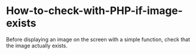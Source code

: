 # How-to-check-with-PHP-if-image-exists
Before displaying an image on the screen with a simple function, check that the image actually exists.
